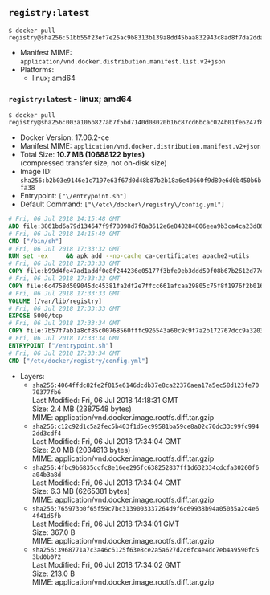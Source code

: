 ## `registry:latest`

```console
$ docker pull registry@sha256:51bb55f23ef7e25ac9b8313b139a8dd45baa832943c8ad8f7da2ddad6355b3c8
```

-	Manifest MIME: `application/vnd.docker.distribution.manifest.list.v2+json`
-	Platforms:
	-	linux; amd64

### `registry:latest` - linux; amd64

```console
$ docker pull registry@sha256:003a106b827ab7f5bd7140d08020b16c87cd6bcac024b01fe6247f87632f2978
```

-	Docker Version: 17.06.2-ce
-	Manifest MIME: `application/vnd.docker.distribution.manifest.v2+json`
-	Total Size: **10.7 MB (10688122 bytes)**  
	(compressed transfer size, not on-disk size)
-	Image ID: `sha256:b2b03e9146e1c7197e63f67d0d48b87b2b18a6e40660f9d89e6d0b450b6bfa38`
-	Entrypoint: `["\/entrypoint.sh"]`
-	Default Command: `["\/etc\/docker\/registry\/config.yml"]`

```dockerfile
# Fri, 06 Jul 2018 14:15:48 GMT
ADD file:3861bd6a79d134647f9f78098d7f8a3612e6e848284806eea9b3ca4ca23d8686 in / 
# Fri, 06 Jul 2018 14:15:49 GMT
CMD ["/bin/sh"]
# Fri, 06 Jul 2018 17:33:32 GMT
RUN set -ex     && apk add --no-cache ca-certificates apache2-utils
# Fri, 06 Jul 2018 17:33:33 GMT
COPY file:b99d4fe47ad1addf0e8f244236e05177f3bfe9eb3ddd59f08b67b2612d77c621 in /bin/registry 
# Fri, 06 Jul 2018 17:33:33 GMT
COPY file:6c4758d509045dc45381fa2df2e7ffcc661afcaa29805c75f8f1976f2b016db8 in /etc/docker/registry/config.yml 
# Fri, 06 Jul 2018 17:33:33 GMT
VOLUME [/var/lib/registry]
# Fri, 06 Jul 2018 17:33:33 GMT
EXPOSE 5000/tcp
# Fri, 06 Jul 2018 17:33:34 GMT
COPY file:7b57f7ab1a8cf85c00768560fffc926543a60c9c9f7a2b172767dcc9a3203394 in /entrypoint.sh 
# Fri, 06 Jul 2018 17:33:34 GMT
ENTRYPOINT ["/entrypoint.sh"]
# Fri, 06 Jul 2018 17:33:34 GMT
CMD ["/etc/docker/registry/config.yml"]
```

-	Layers:
	-	`sha256:4064ffdc82fe2f815e6146dcdb37e8ca22376aea17a5ec58d123fe7070377fb6`  
		Last Modified: Fri, 06 Jul 2018 14:18:31 GMT  
		Size: 2.4 MB (2387548 bytes)  
		MIME: application/vnd.docker.image.rootfs.diff.tar.gzip
	-	`sha256:c12c92d1c5a2fec5b403f1d5ec99581ba59ce8a02c70dc33c99fc9942dd3cdf4`  
		Last Modified: Fri, 06 Jul 2018 17:34:04 GMT  
		Size: 2.0 MB (2034613 bytes)  
		MIME: application/vnd.docker.image.rootfs.diff.tar.gzip
	-	`sha256:4fbc9b6835ccfc8e16ee295fc638252837ff1d632334cdcfa30260f6a04b3a8d`  
		Last Modified: Fri, 06 Jul 2018 17:34:04 GMT  
		Size: 6.3 MB (6265381 bytes)  
		MIME: application/vnd.docker.image.rootfs.diff.tar.gzip
	-	`sha256:765973b0f65f59c7bc3139003337264d9f6c69938b94a05035a2c4e64f41d5fb`  
		Last Modified: Fri, 06 Jul 2018 17:34:01 GMT  
		Size: 367.0 B  
		MIME: application/vnd.docker.image.rootfs.diff.tar.gzip
	-	`sha256:3968771a7c3a46c6125f63e8ce2a5a627d2c6fc4e4dc7eb4a9590fc53bd0b072`  
		Last Modified: Fri, 06 Jul 2018 17:34:02 GMT  
		Size: 213.0 B  
		MIME: application/vnd.docker.image.rootfs.diff.tar.gzip
